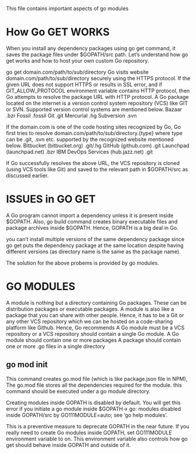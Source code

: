 This file contains important aspects of go modules

How Go GET WORKS
================
When you install any dependency packages using go get command, it saves the package files under $GOPATH/src path. 
Let’s understand how go get works and how to host your own custom Go repository.

go get domain.com/path/to/sub/directory
Go visits website domain.com/path/to/sub/directory securely using the HTTPS protocol. If the given URL does not support HTTPS or results in SSL error, and if GIT_ALLOW_PROTOCOL environment variable contains HTTP protocol, 
then Go attempts to resolve the package URL with HTTP protocol.
A Go package located on the internet is a version control system repository (VCS) like GIT or SVN. Supported version control systems are mentioned below.
Bazaar        .bzr
Fossil        .fossil
Git           .git
Mercurial     .hg
Subversion    .svn

If the domain.com is one of the code hosting sites recognized by Go, Go first tries to resolve domain.com/path/to/sub/directory.{type} where type can be .git, .svn etc. supported by the recognized website mentioned below.
Bitbucket              (bitbucket.org)     .git/.hg
GitHub                 (github.com)        .git
Launchpad              (launchpad.net)     .bzr
IBM DevOps Services    (hub.jazz.net)      .git

If Go successfully resolves the above URL, the VCS repository is cloned (using VCS tools like Git) and saved 
to the relevant path in $GOPATH/src as discussed earlier.

ISSUES in GO GET
================
A Go program cannot import a dependency unless it is present inside $GOPATH. Also, 
go build command creates binary executable files and package archives inside $GOPATH. Hence, GOPATH is a big deal in Go.

you can’t install multiple versions of the same dependency package since go get puts the dependency package at the same location despite having different versions
(as directory name is the same as the package name).

The solution for the above probems is provided by go modules.

GO MODULES
==========
A module is nothing but a directory containing Go packages. These can be distribution packages or executable packages.
A module is also like a package that you can share with other people. Hence, it has to be a Git or any other VCS repository which we can be hosted on a code-sharing platform like Github. Hence, Go recommends
  A Go module must be a VCS repository or a VCS repository should contain a single Go module.
  A Go module should contain one or more packages
  A package should contain one or more .go files in a single directory
  

go mod init
-----------
This command creates go.mod file (which is like package.json file in NPM), 
The go.mod file stores all the dependencies required for the module.
this command should be executed under a go module directory.

Creating modules inside GOPATH is disabled by default. You will get this error if you initiate a go module inside $GOPATH→ go: modules disabled inside GOPATH/src by GO111MODULE=auto; see ‘go help modules’.

This is a preventive measure to deprecate GOPATH in the near future. If you really need to create Go modules inside GOPATH, set GO111MODULE environment variable to on. This environment variable also controls how go get should behave inside GOPATH and outside of it.

